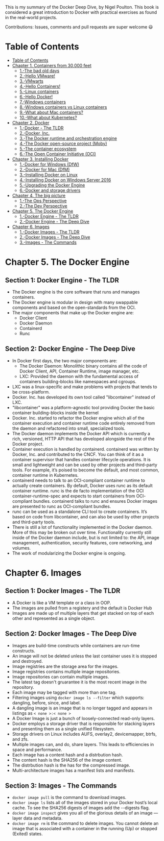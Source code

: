 
This is my summary of the Docker Deep Dive, by Nigel Poulton. This book is considered a great introduction to Docker with practical exercises as found in the real-world projects.

Contributions: Issues, comments and pull requests are super welcome 😃

<!-- TOC depthFrom:1 depthTo:6 withLinks:1 updateOnSave:1 orderedList:0 -->
# Table of Contents
- [Table of Contents](#table-of-contents)
- [Chapter 1. Containers from 30,000 feet]()
	- [1.-The bad old days]()
	- [2.-Hello VMware!]()
	- [3.-VMwarts]()
	- [4.-Hello Containers!]()
	- [5.-Linux containers]()
	- [6.-Hello Docker!]()
	- [7.-Windows containers]()
	- [8.-Windows containers vs Linux containers]()
	- [9.-What about Mac containers?]()
	- [10.-What about Kubernetes?]()
- [Chapter 2.  Docker]()
	- [1.-Docker - The TLDR]()
	- [2.-Docker, Inc.]()
	- [3.-The Docker runtime and orchestration engine]()
	- [4.-The Docker open-source project (Moby)]()
	- [5.-The container ecosystem]()
	- [6.-The Open Container Initiative (OCI)]()
- [Chapter 3. Installing Docker]()
	- [1.-Docker for Windows (DfW)]()
	- [2.-Docker for Mac (DfM)]()
	- [3.-Installing Docker on Linux]()
	- [4.-Installing Docker on Windows Server 2016]()
	- [5.-Upgrading the Docker Engine]()
	- [6.-Docker and storage drivers]()
- [Chapter 4. The big picture]()
	- [1.-The Ops Perspective]()
	- [2.-The Dev Perspective]()
- [Chapter 5. The Docker Engine](#chapter-5-the-docker-engine)
	- [1.-Docker Engine - The TLDR]()
	- [2.-Docker Engine - The Deep Dive]()
- [Chapter 6. Images](#chapter-6-images)
	- [1.-Docker Images - The TLDR]()
	- [2.-Docker Images - The Deep Dive]()
	- [3.-Images - The Commands]()
<!-- /TOC -->

# Chapter 5. The Docker Engine
## Section 1: Docker Engine - The TLDR
 - The Docker engine is the core software that runs and manages
   containers.
 - The Docker engine is modular in design with many swappable
   components and based on the open-standards from the OCI.
 - The major components that make up the Docker engine are:
	 - Docker Client
	 - Docker Daemon
	 - Containerd
	 - Runc
## Section 2: Docker Engine - The Deep Dive
 - In Docker first days, the two major components are:
	 - The Docker Daemon: Monolithic binary contains all the code of Docker Client, API, Container Runtime, image manager, etc.
	 - LXC: Provided the daemon with the fundamental access of containers building-blocks like namespaces and cgroups.
 - LXC was a linux-specific and make problems with projects that tends
   to be cross-platform.
 - Docker. Inc. has developed its own tool called "libcontainer" instead
   of LXC.
 - "libcontainer" was a platform-agnostic tool providing Docker the
   basic container building-blocks inside the kernel
 - Docker. Inc. started to refactor the Docker engine which all of the
   container execution and container runtime code entirely removed from the daemon and refactored into small, specialized tools.
 - The Docker daemon implements the Docker API which is currently a
   rich, versioned, HTTP API that has developed alongside the rest of
   the Docker project.
 - Container execution is handled by containerd. containerd was written by Docker, Inc. and contributed to the CNCF. You can think of it as a container supervisor that handles container lifecycle operations. It is small and lightweight and can be used by other projects and third-party tools. For example, it’s poised to become the default, and most common, container runtime in Kubernetes.
 - containerd needs to talk to an OCI-compliant container runtime to actually create containers. By default, Docker uses runc as its default container runtime. runc is the de facto implementation of the OCI container-runtime-spec and expects to start containers from OCI- compliant bundles. containerd talks to runc and ensures Docker images are presented to runc as OCI-compliant bundles.
 - runc can be used as a standalone CLI tool to create containers. It’s based on code from libcontainer, and can also be used by other projects and third-party tools.
 - There is still a lot of functionality implemented in the Docker daemon. More of this may be broken out over time. Functionality currently still inside of the Docker daemon include, but is not limited to: the API, image management, authentication, security features, core networking, and volumes.
 - The work of modularizing the Docker engine is ongoing.

# Chapter 6. Images
## Section 1: Docker Images - The TLDR
 - A Docker is like a VM template or a class in OOP.
 - The images are pulled from a registery and the default is Docker Hub
 - Images are made up of multiple layers that get stacked on top of each
   other and represented as a single object.
## Section 2: Docker Images - The Deep Dive
 - Images are build-time constructs while containers are run-time constructs.
 - An image will not be deleted unless the last container uses it is stopped and destroyed.
 - Image registries are the storage area for the images.
 - Image registries contains multiple image repositories.
 - Image repositories can contain multiple images.
 - The latest tag doesn't gruarantee it is the most recent image in the repository.
 - Each image may be tagged with more than one tag.
 - Filtering images using `docker image ls --filter` which supports: dangling, before, since, and label.
 - A dangling image is an image that is no longer tagged and appears in listings as `< none >:< none >`
 - A Docker Image is just a bunch of loosely-connected read-only layers.
 - Docker employs a storage driver that is responsible for stacking layers and presenting them as a single unified filesystem.
 - Storage drivers on Linux includes AUFS, overlay2, devicemapper, btrfs, and zfs.
 - Multiple images can, and do, share layers. This leads to efficiencies in space and performance.
 - Each image has a content hash and a distrbution hash.
 - The content hash is the SHA256 of the image content.
 - The distrbution hash is the has for the compressed image.
 - Multi-architecture images has a manifest lists and manifests.
## Section 3: Images - The Commands

 - `docker image pull` is the command to download images.
 - `docker image ls` lists all of the images stored in your Docker
   host’s local cache. To see the SHA256 digests of images add the
   --digests flag.
 - `docker image inspect` gives you all of the glorious details of an
   image — layer data and metadata.
 - `docker image rm` is the command to delete images. You cannot delete an image that is associated with a container in the running (Up) or stopped (Exited) states.

